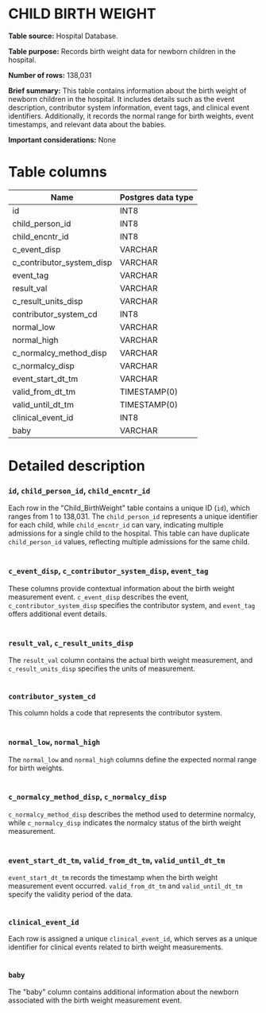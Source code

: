 <h1><b>CHILD BIRTH WEIGHT</b></h1>

**Table source:** Hospital Database.

**Table purpose:** Records birth weight data for newborn children in the hospital.

**Number of rows:** 138,031

**Brief summary:**
This table contains information about the birth weight of newborn children in the hospital. It includes details such as the event description, contributor system information, event tags, and clinical event identifiers. Additionally, it records the normal range for birth weights, event timestamps, and relevant data about the babies.

**Important considerations:**
None

# Table columns

Name | Postgres data type
---- | ----
id | INT8
child\_person\_id | INT8
child\_encntr\_id | INT8
c\_event\_disp | VARCHAR
c\_contributor\_system\_disp | VARCHAR
event\_tag | VARCHAR
result\_val | VARCHAR
c\_result\_units\_disp | VARCHAR
contributor\_system\_cd | INT8
normal\_low | VARCHAR
normal\_high | VARCHAR
c\_normalcy\_method\_disp | VARCHAR
c\_normalcy\_disp | VARCHAR
event\_start\_dt\_tm | VARCHAR
valid\_from\_dt\_tm | TIMESTAMP(0)
valid\_until\_dt\_tm | TIMESTAMP(0)
clinical\_event\_id | INT8
baby | VARCHAR

# Detailed description

### `id`, `child_person_id`, `child_encntr_id`
Each row in the "Child_BirthWeight" table contains a unique ID (`id`), which ranges from 1 to 138,031. The `child_person_id` represents a unique identifier for each child, while `child_encntr_id` can vary, indicating multiple admissions for a single child to the hospital. This table can have duplicate `child_person_id` values, reflecting multiple admissions for the same child.
<br></br>

### `c_event_disp`, `c_contributor_system_disp`, `event_tag`
These columns provide contextual information about the birth weight measurement event. `c_event_disp` describes the event, `c_contributor_system_disp` specifies the contributor system, and `event_tag` offers additional event details.
<br></br>

### `result_val`, `c_result_units_disp`
The `result_val` column contains the actual birth weight measurement, and `c_result_units_disp` specifies the units of measurement.
<br></br>

### `contributor_system_cd`
This column holds a code that represents the contributor system.
<br></br>

### `normal_low`, `normal_high`
The `normal_low` and `normal_high` columns define the expected normal range for birth weights.
<br></br>

### `c_normalcy_method_disp`, `c_normalcy_disp`
`c_normalcy_method_disp` describes the method used to determine normalcy, while `c_normalcy_disp` indicates the normalcy status of the birth weight measurement.
<br></br>

### `event_start_dt_tm`, `valid_from_dt_tm`, `valid_until_dt_tm`
`event_start_dt_tm` records the timestamp when the birth weight measurement event occurred. `valid_from_dt_tm` and `valid_until_dt_tm` specify the validity period of the data.
<br></br>

### `clinical_event_id`
Each row is assigned a unique `clinical_event_id`, which serves as a unique identifier for clinical events related to birth weight measurements.
<br></br>

### `baby`
The "baby" column contains additional information about the newborn associated with the birth weight measurement event.